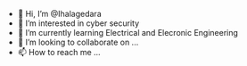 - 👋 Hi, I’m @Ihalagedara
- 👀 I’m interested in cyber security 
- 🌱 I’m currently learning Electrical and Elecronic Engineering
- 💞️ I’m looking to collaborate on ...
- 📫 How to reach me ...

<!---
Ihalagedara/Ihalagedara is a ✨ special ✨ repository because its `README.md` (this file) appears on your GitHub profile.
You can click the Preview link to take a look at your changes.
--->
